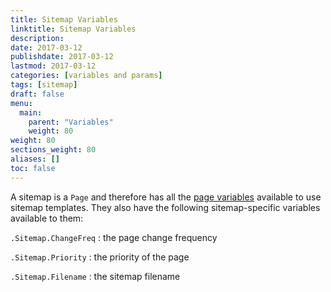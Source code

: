 ```yaml
---
title: Sitemap Variables
linktitle: Sitemap Variables
description:
date: 2017-03-12
publishdate: 2017-03-12
lastmod: 2017-03-12
categories: [variables and params]
tags: [sitemap]
draft: false
menu:
  main:
    parent: "Variables"
    weight: 80
weight: 80
sections_weight: 80
aliases: []
toc: false
---
```


A sitemap is a `Page` and therefore has all the [page variables][pagevars] available to use sitemap templates. They also have the following sitemap-specific variables available to them:

`.Sitemap.ChangeFreq`
: the page change frequency

`.Sitemap.Priority`
: the priority of the page

`.Sitemap.Filename`
: the sitemap filename

[pagevars]: /variables/page/